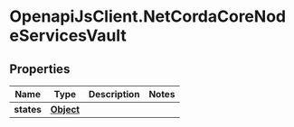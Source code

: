 # OpenapiJsClient.NetCordaCoreNodeServicesVault

## Properties

Name | Type | Description | Notes
------------ | ------------- | ------------- | -------------
**states** | [**Object**](.md) |  | 


